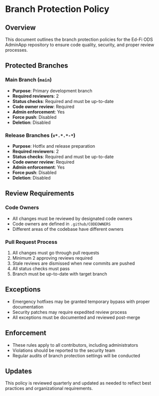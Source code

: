 # Branch Protection Policy

## Overview
This document outlines the branch protection policies for the Ed-Fi ODS AdminApp repository to ensure code quality, security, and proper review processes.

## Protected Branches

### Main Branch (`main`)
- **Purpose**: Primary development branch
- **Required reviewers**: 2
- **Status checks**: Required and must be up-to-date
- **Code owner review**: Required
- **Admin enforcement**: Yes
- **Force push**: Disabled
- **Deletion**: Disabled

### Release Branches (`v*.*.*-*`)
- **Purpose**: Hotfix and release preparation
- **Required reviewers**: 2
- **Status checks**: Required and must be up-to-date
- **Code owner review**: Required
- **Admin enforcement**: Yes
- **Force push**: Disabled
- **Deletion**: Disabled

## Review Requirements

### Code Owners
- All changes must be reviewed by designated code owners
- Code owners are defined in `.github/CODEOWNERS`
- Different areas of the codebase have different owners

### Pull Request Process
1. All changes must go through pull requests
2. Minimum 2 approving reviews required
3. Stale reviews are dismissed when new commits are pushed
4. All status checks must pass
5. Branch must be up-to-date with target branch

## Exceptions
- Emergency hotfixes may be granted temporary bypass with proper documentation
- Security patches may require expedited review process
- All exceptions must be documented and reviewed post-merge

## Enforcement
- These rules apply to all contributors, including administrators
- Violations should be reported to the security team
- Regular audits of branch protection settings will be conducted

## Updates
This policy is reviewed quarterly and updated as needed to reflect best practices and organizational requirements.
